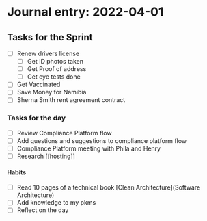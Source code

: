 # Journal entry:  2022-04-01

## Tasks for the Sprint
 - [ ] Renew drivers license 
	 - [ ] Get ID photos taken
	 - [ ] Get Proof of address
	 - [ ] Get eye tests done
 - [ ] Get Vaccinated
 - [ ] Save Money for Namibia
 - [ ] Sherna Smith rent agreement contract

### Tasks for the day
- [ ] Review Compliance Platform flow
- [ ] Add questions and suggestions to compliance platform flow
- [ ] Compliance Platform meeting with Phila and Henry 
- [ ] Research [[hosting]]

#### Habits
- [ ] Read 10 pages of a technical book [Clean Architecture](Software Architecture)
- [ ] Add knowledge to my pkms
- [ ] Reflect on the day
